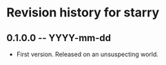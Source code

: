 # Revision history for starry

## 0.1.0.0 -- YYYY-mm-dd

* First version. Released on an unsuspecting world.
